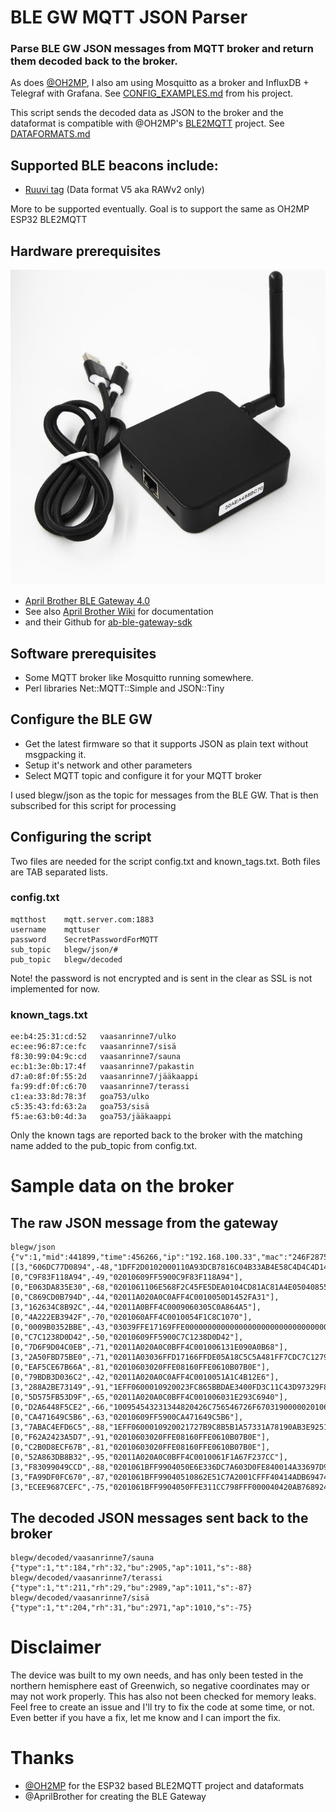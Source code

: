 # BLE GW MQTT JSON Parser
### Parse BLE GW JSON messages from MQTT broker and return them decoded back to the broker.

As does [@OH2MP](https://github.com/oh2mp/), I also am using Mosquitto as a broker and InfluxDB + Telegraf with Grafana. See [CONFIG_EXAMPLES.md](https://github.com/oh2mp/esp32_ble2mqtt/blob/main/CONFIG_EXAMPLES.md) from his project.

This script sends the decoded data as JSON to the broker and the dataformat is compatible with @OH2MP's [BLE2MQTT](https://github.com/oh2mp/esp32_ble2mqtt) project. See [DATAFORMATS.md](https://github.com/oh2mp/esp32_ble2mqtt/blob/main/DATAFORMATS.md)

## Supported BLE beacons include:
- [Ruuvi tag](https://ruuvi.com/) (Data format V5 aka RAWv2 only)

More to be supported eventually. Goal is to support the same as OH2MP ESP32 BLE2MQTT

## Hardware prerequisites
![APR BLEGW4](s/gateway41.jpg)
- [April Brother BLE Gateway 4.0](https://blog.aprbrother.com/product/ab-ble-gateway-4-0)
- See also [April Brother Wiki](https://wiki.aprbrother.com/en/AB_BLE_Gateway_V4.html) for documentation
- and their Github for [ab-ble-gateway-sdk](https://github.com/AprilBrother/ab-ble-gateway-sdk)

## Software prerequisites
- Some MQTT broker like Mosquitto running somewhere.
- Perl libraries Net::MQTT::Simple and JSON::Tiny

## Configure the BLE GW
- Get the latest firmware so that it supports JSON as plain text without msgpacking it.
- Setup it's network and other parameters
- Select MQTT topic and configure it for your MQTT broker

I used blegw/json as the topic for messages from the BLE GW. That is then subscribed for this script for processing

## Configuring the script
Two files are needed for the script config.txt and known_tags.txt. Both files are TAB separated lists.

### config.txt
```
mqtthost	mqtt.server.com:1883
username	mqttuser
password	SecretPasswordForMQTT
sub_topic	blegw/json/#
pub_topic	blegw/decoded
```

Note! the password is not encrypted and is sent in the clear as SSL is not implemented for now.

### known_tags.txt
```
ee:b4:25:31:cd:52	vaasanrinne7/ulko
ec:ee:96:87:ce:fc	vaasanrinne7/sisä
f8:30:99:04:9c:cd	vaasanrinne7/sauna
ec:b1:3e:0b:17:4f	vaasanrinne7/pakastin
d7:a0:8f:0f:55:2d	vaasanrinne7/jääkaappi
fa:99:df:0f:c6:70	vaasanrinne7/terassi
c1:ea:33:8d:78:3f	goa753/ulko
c5:35:43:fd:63:2a	goa753/sisä
f5:ae:63:b0:4d:3a	goa753/jääkaappi
```
Only the known tags are reported back to the broker with the matching name added to the pub_topic from config.txt.

# Sample data on the broker
## The raw JSON message from the gateway
```
blegw/json {"v":1,"mid":441899,"time":456266,"ip":"192.168.100.33","mac":"246F28756A40","devices":[[3,"606DC77D0894",-48,"1DFF2D0102000110A93DCB7816C04B33AB4E58C4D4C4D140CEB7239E5C76"],[0,"C9F83F118A94",-49,"02010609FF5900C9F83F118A94"],[0,"E063DA835E30",-68,"0201061106E568F2C45FE5DEA0104CD81AC81A4E05040855434B"],[0,"C869CD0B794D",-44,"02011A020A0C0AFF4C0010050D1452FA31"],[3,"162634C8B92C",-44,"02011A0BFF4C0009060305C0A864A5"],[0,"4A222EB3942F",-70,"0201060AFF4C0010054F1C8C1070"],[0,"0009B0352BBE",-43,"03039FFE17169FFE0000000000000000000000000000000000000000"],[0,"C7C1238D0D42",-50,"02010609FF5900C7C1238D0D42"],[0,"7D6F9D04C0EB",-71,"02011A020A0C0BFF4C001006131E090A0B68"],[3,"2A50FBD75BE0",-71,"02011A03036FFD17166FFDE05A18C5C5A481FF7CDC7C1279910BE2DC579F32"],[0,"EAF5CE67B66A",-81,"02010603020FFE08160FFE0610B07B0E"],[0,"79BDB3D036C2",-42,"02011A020A0C0AFF4C0010051A1C4B12E6"],[3,"288A2BE73149",-91,"1EFF0600010920023FC865BBDAE3400FD3C11C43D97329F8AB105A0A7566AD"],[0,"5D575FB53D9F",-65,"02011A020A0C0BFF4C001006031E293C6940"],[0,"D2A6448F5CE2",-66,"100954543231344820426C756546726F6703190000020106050323152316"],[0,"CA471649C5B6",-63,"02010609FF5900CA471649C5B6"],[3,"7ABAC4EFD6C5",-88,"1EFF0600010920021727B9C8B5B1A57331A78190AB3E92515888A4CB83E891"],[0,"F62A2423A5D7",-91,"02010603020FFE08160FFE0610B07B0E"],[0,"C2B0D8ECF67B",-81,"02010603020FFE08160FFE0610B07B0E"],[0,"52A863DB8B32",-95,"02011A020A0C0BFF4C0010061F1A67F237CC"],[3,"F83099049CCD",-88,"0201061BFF9904050E6E336DC7A603D0FE840014A33697D9ADF83099049CCD"],[3,"FA99DF0FC670",-87,"0201061BFF99040510862E51C7A2001CFFF40414ADB69474E8FA99DF0FC670"],[3,"ECEE9687CEFC",-75,"0201061BFF9904050FFE311CC798FFF000040420AB7689241EECEE9687CEFC"]]}
```

## The decoded JSON messages sent back to the broker

```
blegw/decoded/vaasanrinne7/sauna {"type":1,"t":184,"rh":32,"bu":2905,"ap":1011,"s":-88}
blegw/decoded/vaasanrinne7/terassi {"type":1,"t":211,"rh":29,"bu":2989,"ap":1011,"s":-87}
blegw/decoded/vaasanrinne7/sisä {"type":1,"t":204,"rh":31,"bu":2971,"ap":1010,"s":-75}
```

# Disclaimer
The device was built to my own needs, and has only been tested in the northern hemisphere east of Greenwich, so negative coordinates may or may not work properly. This has also not been checked for memory leaks. Feel free to create an issue and I'll try to fix the code at some time, or not. Even better if you have a fix, let me know and I can import the fix.

# Thanks
- [@OH2MP](https://github.com/oh2mp/) for the ESP32 based BLE2MQTT project and dataformats
- @AprilBrother for creating the BLE Gateway
